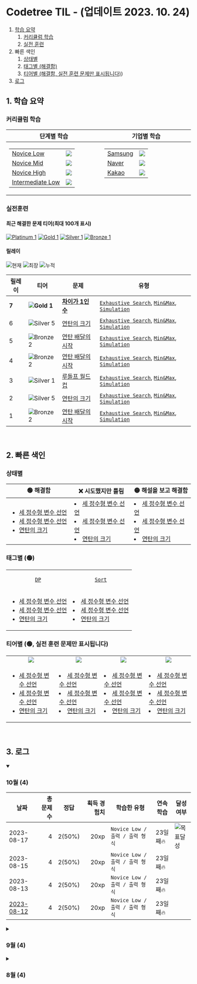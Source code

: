 # Codetree TIL - (업데이트 2023. 10. 24)

1. [학습 요약](https://github.com/chaht01/codetree-TILs/blob/main/summary.md)
   1. [커리큘럼 학습](https://github.com/chaht01/codetree-TILs/blob/main/summary.md#%EC%BB%A4%EB%A6%AC%ED%81%98%EB%9F%BC-%ED%95%99%EC%8A%B5)
   2. [실전 훈련](https://github.com/chaht01/codetree-TILs/blob/main/summary.md#%EC%8B%A4%EC%A0%84%ED%9B%88%EB%A0%A8)
2. 빠른 색인
   1. [상태별](https://github.com/chaht01/codetree-TILs/blob/main/index-progress.md)
   2. [태그별 (해결함)](https://github.com/chaht01/codetree-TILs/blob/main/index-tag.md)
   3. [티어별 (해결함, 실전 훈련 문제만 표시됩니다)](https://github.com/chaht01/codetree-TILs/blob/main/index-tier.md))
3. [로그](https://github.com/chaht01/codetree-TILs/blob/main/log.md)

## 1. 학습 요약

### 커리큘럼 학습

<table>
  <thead>
    <tr>
      <th width="450px">단계별 학습</th>
      <th width="450px">기업별 학습</th>
    </tr>
  </thead>
  <tbody>
    <tr>
      <td align="center" valign="top">
        <table>

  <tbody>
  <tr>
    <td><a href="https://www.codetree.ai/missions?missionId=4">Novice Low</a></th>
  <td align="center"><img src="https://progress-bar.dev/32/?scale=395&title=NL&width=150&color=dea61d&suffix=/395&"/></td>
</tr>
  <tr>
      <td><a href="https://www.codetree.ai/missions?missionId=5">Novice Mid</a></th>
  <td align="center"><img src="https://progress-bar.dev/6/?scale=241&title=NM&width=150&color=ae2b35&suffix=/241&"/></td>
  </tr>
  <tr>
      <td><a href="https://www.codetree.ai/missions?missionId=6">Novice High</a></th>
  <td align="center"><img src="https://progress-bar.dev/6/?scale=242&title=NH&width=150&color=763568&suffix=/242&"/></td>
  </tr>
  <tr>
      <td><a href="https://www.codetree.ai/missions?missionId=2">Intermediate Low</a></th>
    <td align="center"><img src="https://progress-bar.dev/5/?scale=138&title=IL&width=150&color=264348&suffix=/138&"/></td>
</tr>

  </tbody>
</table>
      </td>
      <td align="center" valign="top">
        <table>

  <tbody>
  <tr>
    <td><a href="https://www.codetree.ai/cote/home?missionId=13">Samsung</a></th>
  <td align="center"><img src="https://progress-bar.dev/32/?scale=395&title=Samsung&width=150&color=102E8E&suffix=/395&"/></td>
</tr>
  <tr>
      <td><a href="https://www.codetree.ai/cote/home?missionId=14">Naver</a></th>
  <td align="center"><img src="https://progress-bar.dev/6/?scale=241&title=Naver&width=150&color=07CF5D&suffix=/241&"/></td>
  </tr>
  <tr>
      <td><a href="https://www.codetree.ai/cote/home?missionId=16">Kakao</a></th>
  <td align="center"><img src="https://progress-bar.dev/6/?scale=242&title=Kakao&width=150&color=FFCD00&suffix=/242&"/></td>
  </tr>

  </tbody>
</table>
        
  </tbody>
</table>


### 실전훈련
#### 최근 해결한 문제 티어(최대 100개 표시)

[![Platinum 1][p1]](https://www.codetree.ai/problems/going-back-and-forth-quickly/description)
[![Gold 1][g1]](https://www.codetree.ai/problems/coordinate-selection-in-the-coordinate-plane/description)
[![Silver 1][s1]](https://www.codetree.ai/problems/comparative-selection/description)
[![Bronze 1][b1]](https://www.codetree.ai/problems/decimal-and-binary-number)


#### 릴레이 

![현재](https://img.shields.io/badge/현재_릴레이-7-%235cb85c.svg?for-the-badge)
![최장](https://img.shields.io/badge/최장_릴레이-10-%23E34F26.svg?for-the-badge)
![누적](https://img.shields.io/badge/누적_릴레이-16-%2300599C.svg?for-the-badge)

|릴레이|티어|문제|유형|
|---|---|---|---|
|**7**|**![Gold 1][g1]**|**[차이가 1인 수](https://www.codetree.ai/problems/number-with-difference-1/description)**|[`Exhaustive Search`](https://www.codetree.ai/training-field/search?page=1&pageSize=20&tags=Exhaustive+Search),  [`Min&Max`](https://www.codetree.ai/training-field/search?page=1&pageSize=20&tags=Min%26Max),  [`Simulation`](https://www.codetree.ai/training-field/search?page=1&pageSize=20&tags=Simulation)|
|6|![Silver 5][s5]|[연탄의 크기](https://www.codetree.ai/problems/size-of-briquette/description)|[`Exhaustive Search`](https://www.codetree.ai/training-field/search?page=1&pageSize=20&tags=Exhaustive+Search),  [`Min&Max`](https://www.codetree.ai/training-field/search?page=1&pageSize=20&tags=Min%26Max),  [`Simulation`](https://www.codetree.ai/training-field/search?page=1&pageSize=20&tags=Simulation)|
|5|![Bronze 2][b2]|[연탄 배달의 시작](https://www.codetree.ai/problems/size-of-briquette/description)|[`Exhaustive Search`](https://www.codetree.ai/training-field/search?page=1&pageSize=20&tags=Exhaustive+Search),  [`Min&Max`](https://www.codetree.ai/training-field/search?page=1&pageSize=20&tags=Min%26Max),  [`Simulation`](https://www.codetree.ai/training-field/search?page=1&pageSize=20&tags=Simulation)|
|4|![Bronze 2][b2]|[연탄 배달의 시작]((https://www.codetree.ai/problems/size-of-briquette/description))|[`Exhaustive Search`](https://www.codetree.ai/training-field/search?page=1&pageSize=20&tags=Exhaustive+Search),  [`Min&Max`](https://www.codetree.ai/training-field/search?page=1&pageSize=20&tags=Min%26Max),  [`Simulation`](https://www.codetree.ai/training-field/search?page=1&pageSize=20&tags=Simulation)|
|3|![Silver 1][s1]|[루돌프 월드컵](https://www.codetree.ai/problems/rudolph-worldcup/description)|[`Exhaustive Search`](https://www.codetree.ai/training-field/search?page=1&pageSize=20&tags=Exhaustive+Search),  [`Min&Max`](https://www.codetree.ai/training-field/search?page=1&pageSize=20&tags=Min%26Max),  [`Simulation`](https://www.codetree.ai/training-field/search?page=1&pageSize=20&tags=Simulation)|
|2|![Silver 5][s5]|[연탄의 크기](https://www.codetree.ai/problems/size-of-briquette/description)|[`Exhaustive Search`](https://www.codetree.ai/training-field/search?page=1&pageSize=20&tags=Exhaustive+Search),  [`Min&Max`](https://www.codetree.ai/training-field/search?page=1&pageSize=20&tags=Min%26Max),  [`Simulation`](https://www.codetree.ai/training-field/search?page=1&pageSize=20&tags=Simulation)|
|1|![Bronze 2][b2]|[연탄 배달의 시작](https://www.codetree.ai/problems/the-beginning-of-briquette-delivery/description)|[`Exhaustive Search`](https://www.codetree.ai/training-field/search?page=1&pageSize=20&tags=Exhaustive+Search),  [`Min&Max`](https://www.codetree.ai/training-field/search?page=1&pageSize=20&tags=Min%26Max),  [`Simulation`](https://www.codetree.ai/training-field/search?page=1&pageSize=20&tags=Simulation)|



&nbsp;&nbsp;&nbsp;&nbsp;&nbsp;

## 2. 빠른 색인

### 상태별
<table>
  <thead>
    <tr>
      <th width="500px">🟢 해결함</th>
      <th width="500px">❌ 시도했지만 틀림</th>
      <th width="500px">🟡 해설을 보고 해결함</th>
    </tr>
  </thead>
  <tbody>
    <tr>
      <td>

* [세 정수형 변수 선언](https://www.codetree.ai/missions/4/problems/declaration-of-three-natural-numbers/introduction)
* [세 정수형 변수 선언](https://www.codetree.ai/missions/4/problems/declaration-of-three-natural-numbers/introduction)
* [연탄의 크기](https://www.codetree.ai/problems/size-of-briquette/description)
      </td>
      <td>
* [세 정수형 변수 선언](https://www.codetree.ai/missions/4/problems/declaration-of-three-natural-numbers/introduction)
* [세 정수형 변수 선언](https://www.codetree.ai/missions/4/problems/declaration-of-three-natural-numbers/introduction)
* [연탄의 크기](https://www.codetree.ai/problems/size-of-briquette/description)
      </td>
      <td>
* [세 정수형 변수 선언](https://www.codetree.ai/missions/4/problems/declaration-of-three-natural-numbers/introduction)
* [세 정수형 변수 선언](https://www.codetree.ai/missions/4/problems/declaration-of-three-natural-numbers/introduction)
* [연탄의 크기](https://www.codetree.ai/problems/size-of-briquette/description)
      </td>
    </tr>
  </tbody>
</table>

### 태그별 (🟢)
<table>
  <tbody>
    <tr>
      <td align="center" valign="center">         

[`DP`](https://www.codetree.ai/training-field/search?page=1&pageSize=20&tags=DP)
      </td>
      <td align="center" valign="center">
[`Sort`](https://www.codetree.ai/training-field/search?page=1&pageSize=20&tags=Sort)
      </td>
    </tr>
    <tr>
      <td>

* [세 정수형 변수 선언](https://www.codetree.ai/missions/4/problems/declaration-of-three-natural-numbers/introduction)
* [세 정수형 변수 선언](https://www.codetree.ai/missions/4/problems/declaration-of-three-natural-numbers/introduction)
* [연탄의 크기](https://www.codetree.ai/problems/size-of-briquette/description)</td>
      <td>
* [세 정수형 변수 선언](https://www.codetree.ai/missions/4/problems/declaration-of-three-natural-numbers/introduction)
* [세 정수형 변수 선언](https://www.codetree.ai/missions/4/problems/declaration-of-three-natural-numbers/introduction)
* [연탄의 크기](https://www.codetree.ai/problems/size-of-briquette/description)</td>
    </tr>
  </tbody>
</table>

### 티어별 (🟢, 실전 훈련 문제만 표시됩니다)

<table>
  <tbody>
    <tr>
      <td width="300px" align="center">
        <a href="https://www.codetree.ai/training-field/search?page=1&pageSize=20&tier=1%2C5"><img src="https://img.shields.io/badge/Bronze-%235D3E31.svg"/></a>
      </td>
      <td width="300px" align="center">
      <a href="https://www.codetree.ai/training-field/search?page=1&pageSize=20&tier=6%2C10"><img src="https://img.shields.io/badge/Silver-%23394960.svg"/></a>
      </td>
      <td width="300px" align="center">
      <a href="https://www.codetree.ai/training-field/search?page=1&pageSize=20&tier=11%2C15"><img src="https://img.shields.io/badge/Gold-%23FFC433.svg"/></a>
      </td>
      <td width="300px" align="center">
      <a href="https://www.codetree.ai/training-field/search?page=1&pageSize=20&tier=16%2C20"><img src="https://img.shields.io/badge/Platinum-%2376DDD8.svg"/></a>
      </td>
    </tr>
    <tr>
      <td>

* [세 정수형 변수 선언](https://www.codetree.ai/missions/4/problems/declaration-of-three-natural-numbers/introduction)
* [세 정수형 변수 선언](https://www.codetree.ai/missions/4/problems/declaration-of-three-natural-numbers/introduction)
* [연탄의 크기](https://www.codetree.ai/problems/size-of-briquette/description)</td>
      <td>
* [세 정수형 변수 선언](https://www.codetree.ai/missions/4/problems/declaration-of-three-natural-numbers/introduction)
* [세 정수형 변수 선언](https://www.codetree.ai/missions/4/problems/declaration-of-three-natural-numbers/introduction)
* [연탄의 크기](https://www.codetree.ai/problems/size-of-briquette/description)</td>
      <td>
* [세 정수형 변수 선언](https://www.codetree.ai/missions/4/problems/declaration-of-three-natural-numbers/introduction)
* [세 정수형 변수 선언](https://www.codetree.ai/missions/4/problems/declaration-of-three-natural-numbers/introduction)
* [연탄의 크기](https://www.codetree.ai/problems/size-of-briquette/description)</td>
    <td>
* [세 정수형 변수 선언](https://www.codetree.ai/missions/4/problems/declaration-of-three-natural-numbers/introduction)
* [세 정수형 변수 선언](https://www.codetree.ai/missions/4/problems/declaration-of-three-natural-numbers/introduction)
* [연탄의 크기](https://www.codetree.ai/problems/size-of-briquette/description)</td>
    </tr>
  </tbody>
</table>


&nbsp;&nbsp;&nbsp;&nbsp;&nbsp;

## 3. 로그

<details open>
  <summary><h3>10월 (4)</h3></summary>
    
  |날짜|총 문제수|정답|획득 경험치|학습한 유형|연속 학습|달성여부|
  |---|---:|---|---:|---|---|---|
  |2023-08-17|4|2(50%)|20xp|`Novice Low / 출력 / 출력 형식`|23일째🔥|![목표달성][goal]|
  |2023-08-15|4|2(50%)|20xp|`Novice Low / 출력 / 출력 형식`|23일째🔥||
  |2023-08-13|4|2(50%)|20xp|`Novice Low / 출력 / 출력 형식`|23일째🔥||
  |[2023-08-12](https://github.com/chaht01/codetree-TILs/blob/main/231012/README.md)|4|2(50%)|20xp|`Novice Low / 출력 / 출력 형식`|23일째🔥||
</details>

<details>
  <summary><h3>9월 (4)</h3></summary>
    
  |날짜|총 문제수|정답|획득 경험치|학습한 유형|연속 학습|달성여부|
  |---|---:|---|---:|---|---|---|
  |2023-08-17|4|2(50%)|20xp|`Novice Low / 출력 / 출력 형식`|23일째🔥|![목표달성][goal]|
  |2023-08-15|4|2(50%)|20xp|`Novice Low / 출력 / 출력 형식`|23일째🔥||
  |2023-08-13|4|2(50%)|20xp|`Novice Low / 출력 / 출력 형식`|23일째🔥||
  |[2023-08-12](https://github.com/chaht01/codetree-TILs/blob/main/231012/README.md)|4|2(50%)|20xp|`Novice Low / 출력 / 출력 형식`|23일째🔥||
</details>

<details>
  <summary><h3>8월 (4)</h3></summary>
  
  |날짜|총 문제수|정답|획득 경험치|학습한 유형|연속 학습|달성여부|
  |---|---:|---|---:|---|---|---|
  |2023-08-17|4|2(50%)|20xp|`Novice Low / 출력 / 출력 형식`|23일째🔥|![목표달성][goal]|
  |2023-08-15|4|2(50%)|20xp|`Novice Low / 출력 / 출력 형식`|23일째🔥||
  |2023-08-13|4|2(50%)|20xp|`Novice Low / 출력 / 출력 형식`|23일째🔥||
  |[2023-08-12](https://github.com/chaht01/codetree-TILs/blob/main/231012/README.md)|4|2(50%)|20xp|`Novice Low / 출력 / 출력 형식`|23일째🔥||
</details>




[b5]: https://img.shields.io/badge/Bronze_5-%235D3E31.svg
[b4]: https://img.shields.io/badge/Bronze_4-%235D3E31.svg
[b3]: https://img.shields.io/badge/Bronze_3-%235D3E31.svg
[b2]: https://img.shields.io/badge/Bronze_2-%235D3E31.svg
[b1]: https://img.shields.io/badge/Bronze_1-%235D3E31.svg
[s5]: https://img.shields.io/badge/Silver_5-%23394960.svg
[s4]: https://img.shields.io/badge/Silver_4-%23394960.svg
[s3]: https://img.shields.io/badge/Silver_3-%23394960.svg
[s2]: https://img.shields.io/badge/Silver_2-%23394960.svg
[s1]: https://img.shields.io/badge/Silver_1-%23394960.svg
[g5]: https://img.shields.io/badge/Gold_5-%23FFC433.svg
[g4]: https://img.shields.io/badge/Gold_4-%23FFC433.svg
[g3]: https://img.shields.io/badge/Gold_3-%23FFC433.svg
[g2]: https://img.shields.io/badge/Gold_2-%23FFC433.svg
[g1]: https://img.shields.io/badge/Gold_1-%23FFC433.svg
[p5]: https://img.shields.io/badge/Platinum_5-%2376DDD8.svg
[p4]: https://img.shields.io/badge/Platinum_4-%2376DDD8.svg
[p3]: https://img.shields.io/badge/Platinum_3-%2376DDD8.svg
[p2]: https://img.shields.io/badge/Platinum_2-%2376DDD8.svg
[p1]: https://img.shields.io/badge/Platinum_1-%2376DDD8.svg
[passed]: https://img.shields.io/badge/Passed-%23009D27.svg
[failed]: https://img.shields.io/badge/Failed-%23D24D57.svg
[easy]: https://img.shields.io/badge/쉬움-%235cb85c.svg?for-the-badge
[medium]: https://img.shields.io/badge/보통-%23FFC433.svg?for-the-badge
[hard]: https://img.shields.io/badge/어려움-%23D24D57.svg?for-the-badge
[goal]: https://img.shields.io/badge/목표달성-8A2BE2
